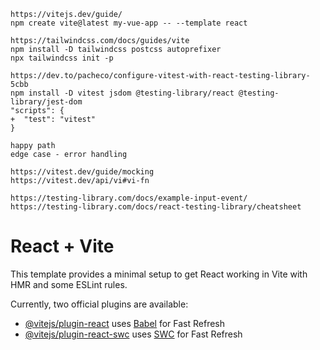 ```
https://vitejs.dev/guide/
npm create vite@latest my-vue-app -- --template react

https://tailwindcss.com/docs/guides/vite
npm install -D tailwindcss postcss autoprefixer
npx tailwindcss init -p

https://dev.to/pacheco/configure-vitest-with-react-testing-library-5cbb
npm install -D vitest jsdom @testing-library/react @testing-library/jest-dom
"scripts": {
+  "test": "vitest"
}

happy path
edge case - error handling

https://vitest.dev/guide/mocking
https://vitest.dev/api/vi#vi-fn

https://testing-library.com/docs/example-input-event/
https://testing-library.com/docs/react-testing-library/cheatsheet
```

# React + Vite

This template provides a minimal setup to get React working in Vite with HMR and some ESLint rules.

Currently, two official plugins are available:

- [@vitejs/plugin-react](https://github.com/vitejs/vite-plugin-react/blob/main/packages/plugin-react/README.md) uses [Babel](https://babeljs.io/) for Fast Refresh
- [@vitejs/plugin-react-swc](https://github.com/vitejs/vite-plugin-react-swc) uses [SWC](https://swc.rs/) for Fast Refresh
